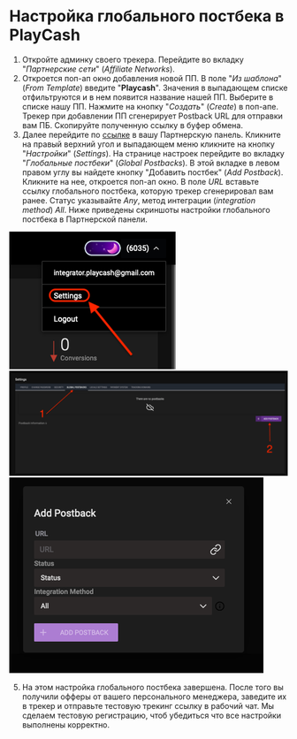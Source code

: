 # Настройка глобального постбека в PlayCash
1. Откройте админку своего трекера. Перейдите во вкладку "_Партнерские сети_" (_Affiliate Networks_).
2. Откроется поп-ап окно добавления новой ПП. В поле "_Из шаблона_" (_From Template_) введите "**Playcash**". Значения в выпадающем списке отфильтруются и в нем появится название нашей ПП. Выберите в списке нашу ПП. Нажмите на кнопку "_Создать_" (_Create_) в поп-апе. Трекер при добавлении ПП сгенерирует Postback URL для отправки вам ПБ. Скопируйте полученную ссылку в буфер обмена.
3. Далее перейдите по [ссылке](https://my.playcash.network/v2/) в вашу Партнерскую панель. Кликните на правый верхний угол и выпадающем меню кликните на кнопку "_Настройки_" (_Settings_). На странице настроек перейдите во вкладку "_Глобальные постбеки_" (_Global Postbacks_). В этой вкладке в левом правом углу вы найдете кнопку "Добавить постбек" (_Add Postback_). Кликните на нее, откроется поп-ап окно. В поле _URL_ вставьте ссылку глобального постбека, которую трекер сгенерировал вам ранее. Статус указывайте _Any_, метод интеграции (_integration method_) _All_. Ниже приведены скриншоты настройки глобального постбека в Партнерской панели.

![Настройка глобального постбека 1](assets/postback-manual/postback%201.png)
![Настройка глобального постбека 2](assets/postback-manual/postback%202.png)
![Настройка глобального постбека 3](assets/postback-manual/postback%203.png)

5. На этом настройка глобального постбека завершена. После того вы получили офферы от вашего персонального менеджера, заведите их в трекер и отправьте тестовую трекинг ссылку в рабочий чат. Мы сделаем тестовую регистрацию, чтоб убедиться что все настройки выполнены корректно.
